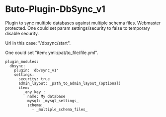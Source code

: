 # Buto-Plugin-DbSync_v1
Plugin to sync multiple databases against multiple schema files. Webmaster protected. 
One could set param settings/security to false to temporary disable security.


Url in this case: "/dbsync/start". 

One could set "item: yml:/pat/to_file/file.yml".

```
plugin_modules:
  dbsync:
    plugin: 'db/sync_v1'
    settings:
      security: true
      admin_layout: _path_to_admin_layout_(optional)
      item:
        _any_key_:
          name: My database
          mysql: _mysql_settings_
          schema:
            - _multiple_schema_files_
```

